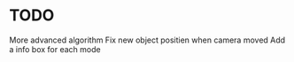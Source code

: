 # TODO 
More advanced algorithm
Fix new object positien when camera moved
Add a info box for each mode





